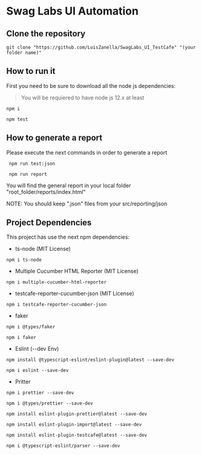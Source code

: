 # Swag Labs UI Automation

## Clone the repository
```
git clone "https://github.com/LuisZanella/SwagLabs_UI_TestCafe" "(your folder name)"
```
## How to run it
First you need to be sure to download all the node js dependencies:
> You will be requiered to have node js 12.x at least
```
npm i
```
```
npm test
```
## How to generate a report
Please execute the next commands in order to generate a report

```
 npm run test:json
```
```
 npm run report
```

You will find the general report in your local folder "root_folder/reports/index.html"

NOTE: You should keep ".json" files from your src/reporting/json


## Project Dependencies

This project has use the next npm dependencies:

- ts-node (MIT License)
```
npm i ts-node
```
- Multiple Cucumber HTML Reporter (MIT License)
```
npm i multiple-cucumber-html-reporter
```
- testcafe-reporter-cucumber-json (MIT License)
```
npm i testcafe-reporter-cucumber-json
```
- faker
```
npm i @types/faker
```
```
npm i faker
```
- Eslint (--dev Env)
```
npm install @typescript-eslint/eslint-plugin@latest --save-dev
```
```
npm i eslint --save-dev
```
- Pritter
```
npm i prettier --save-dev
```
```
npm i @types/prettier --save-dev
```
```
npm install eslint-plugin-prettier@latest --save-dev
```
```
npm install eslint-plugin-import@latest --save-dev
```
```
npm install eslint-plugin-testcafe@latest --save-dev
```
```
npm i @typescript-eslint/parser --save-dev
```